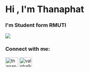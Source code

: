 
<h1 align>Hi , I'm Thanaphat</h1>
<h3 align>I'm Student form RMUTI</h3>

<p align>
  <img src="https://i.pinimg.com/564x/cf/b7/a7/cfb7a773d6331e6a1a7db6dfb42154d5.jpg" />
</p>

<h3 align="left">Connect with me:</h3>
<p align="left">
<a href="https://fb.com/thanaphat jangmuewai" target="blank"><img align="center" src="https://raw.githubusercontent.com/rahuldkjain/github-profile-readme-generator/master/src/images/icons/Social/facebook.svg" alt="thanaphat jangmuewai" height="30" width="40" /></a>
<a href="https://instagram.com/valphalk22" target="blank"><img align="center" src="https://raw.githubusercontent.com/rahuldkjain/github-profile-readme-generator/master/src/images/icons/Social/instagram.svg" alt="valphalk22" height="30" width="40" /></a>
</p>
